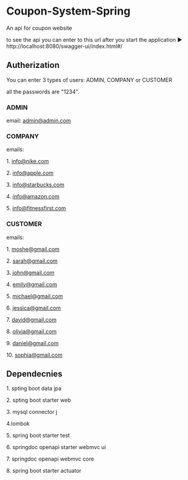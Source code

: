 # Coupon-System-Spring
An api for coupon website 

to see the api you can enter to this url after you start the application ▶ http://localhost:8080/swagger-ui/index.html#/

## Autherization

You can enter 3 types of users: ADMIN, COMPANY or CUSTOMER

all the passwords are "1234".

### ADMIN

email: admin@admin.com

### COMPANY

emails:

1\. info@nike.com

2\. info@apple.com

3\. info@starbucks.com

4\. info@amazon.com

5\. info@fitnessfirst.com

### CUSTOMER

emails:

1\. moshe@gmail.com

2\. sarah@gmail.com

3\. john@gmail.com

4\. emily@gmail.com

5\. michael@gmail.com

6\. jessica@gmail.com

7\. david@gmail.com

8\. olivia@gmail.com

9\. daniel@gmail.com

10\. sophia@gmail.com

## Dependecnies
1\. spting boot data jpa

2\. spting boot starter web

3\. mysql connector j

4\.lombok

5\. spring boot starter test

6\. springdoc openapi starter webmvc ui

7\. springdoc openapi webmvc core

8\. spring boot starter actuator
